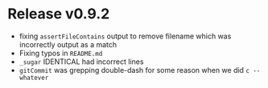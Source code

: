 # Release v0.9.2

- fixing `assertFileContains` output to remove filename which was incorrectly output as a match
- Fixing typos in `README.md`
- `_sugar` IDENTICAL had incorrect lines
- `gitCommit` was grepping double-dash for some reason when we did `c -- whatever`
